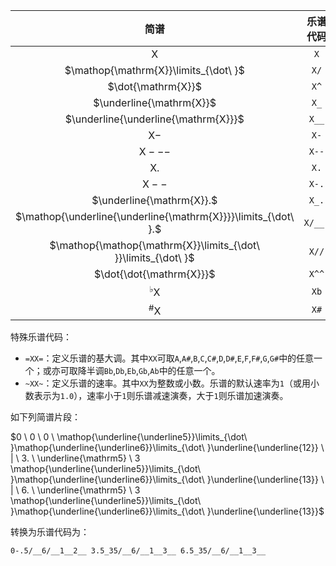 简谱 | 乐谱代码
:---: | :---:
$\mathrm{X}$ | `X`
$\mathop{\mathrm{X}}\limits_{\dot\ }$ | `X/`
$\dot{\mathrm{X}}$ | `X^`
$\underline{\mathrm{X}}$ | `X_`
$\underline{\underline{\mathrm{X}}}$ | `X__`
$\mathrm{X}-$ | `X-`
$\mathrm{X}---$ | `X--`
$\mathrm{X}.$ | `X.`
$\mathrm{X}--$ | `X-.`
$\underline{\mathrm{X}}.$ | `X_.`
$\mathop{\underline{\underline{\mathrm{X}}}}\limits_{\dot\ }.$ | `X/__.`
$\mathop{\mathop{\mathrm{X}}\limits_{\dot\ }}\limits_{\dot\ }$ | `X//`
$\dot{\dot{\mathrm{X}}}$ | `X^^`
$^♭\mathrm{X}$ | `Xb`
$^\#\mathrm{X}$ | `X#`

特殊乐谱代码：

- `=XX=`：定义乐谱的基大调。其中`XX`可取`A`,`A#`,`B`,`C`,`C#`,`D`,`D#`,`E`,`F`,`F#`,`G`,`G#`中的任意一个；或亦可取降半调`Bb`,`Db`,`Eb`,`Gb`,`Ab`中的任意一个。
- `~XX~`：定义乐谱的速率。其中`XX`为整数或小数。乐谱的默认速率为`1`（或用小数表示为`1.0`），速率小于`1`则乐谱减速演奏，大于`1`则乐谱加速演奏。

如下列简谱片段：

$0 \ 0 \ 0 \ \mathop{\underline{\underline5}}\limits_{\dot\ }\mathop{\underline{\underline6}}\limits_{\dot\ }\underline{\underline{12}} \ | \ 3. \ \underline{\mathrm5} \ 3 \mathop{\underline{\underline5}}\limits_{\dot\ }\mathop{\underline{\underline6}}\limits_{\dot\ }\underline{\underline{13}} \ | \ 6. \ \underline{\mathrm5} \ 3 \mathop{\underline{\underline5}}\limits_{\dot\ }\mathop{\underline{\underline6}}\limits_{\dot\ }\underline{\underline{13}}$

转换为乐谱代码为：

```
0-.5/__6/__1__2__ 3.5_35/__6/__1__3__ 6.5_35/__6/__1__3__
```